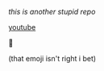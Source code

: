 *this is another stupid repo*

[youtube]("http://youtube.com")

:pizza:

(that emoji isn't right i bet)
